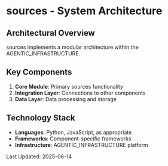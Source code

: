 # sources - System Architecture

## Architectural Overview

sources implements a modular architecture within the AGENTIC_INFRASTRUCTURE.

## Key Components

1. **Core Module**: Primary sources functionality
2. **Integration Layer**: Connections to other components
3. **Data Layer**: Data processing and storage

## Technology Stack

- **Languages**: Python, JavaScript, as appropriate
- **Frameworks**: Component-specific frameworks
- **Infrastructure**: AGENTIC_INFRASTRUCTURE platform

Last Updated: 2025-06-14
